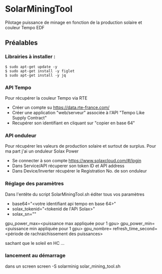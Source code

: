 # SolarMiningTool
Pilotage puissance de minage en fonction de la production solaire et couleur Tempo EDF


## Préalables

### Librairies  à installer :
	$ sudo apt-get update -y 
	$ sudo apt-get install -y figlet 
	$ sudo apt-get install -y jq 

### API Tempo
Pour récupérer la couleur Tempo via RTE
- Créer un compte su <https://data.rte-france.com/>
- Créer une application "web/serveur" associée à l'API "Tempo Like Supply Contract"
- Recupérer son identifiant en cliquant sur "copier en base 64"

### API onduleur
Pour récupérer les valeurs de production solaire et surtout de surplus. Pour ma part j'ai un onduleur Solax Power
- Se connecter à son compte <https://www.solaxcloud.com/#/login>
- Dans Service/API récuperer son token ID et API address
- Dans Device/Inverter récupérer le Registration No. de son onduleur 

### Réglage des paramètres
Dans l'entête du script SolarMiningTool.sh éditer tous vos paramètres 

- base64="<votre identifiant api tempo en base 64>"
- solax_tokenid="<tokenid de l'APi Solax>"
- solax_sn="<Registration No. de son onduleur Solax>"

gpu_power_max=<puissance max appliquée pour 1 gpu>
gpu_power_min=<puissance min appliquée pour 1 gpu>
gpu_nombre=<nombre de gpu sur le rig>
refresh_time_second=<période de rachraichissement des puissances>

sachant que le soleil en HC ...



### lancement au démarrage

dans un screen
 screen -S solarminig solar_mining_tool.sh